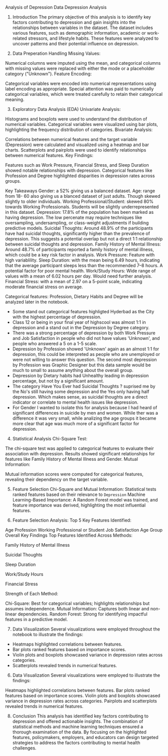 Analysis of Depression Data
Depression Analysis
1. Introduction
The primary objective of this analysis is to identify key factors contributing to depression and gain insights into the relationships between variables in the dataset. The dataset includes various features, such as demographic information, academic or work-related stressors, and lifestyle habits. These features were analyzed to uncover patterns and their potential influence on depression.

2. Data Preperation
Handling Missing Values:

Numerical columns were imputed using the mean, and categorical columns with missing values were replaced with either the mode or a placeholder category ("Unknown").
Feature Encoding:

Categorical variables were encoded into numerical representations using label encoding as appropriate. Special attention was paid to numerically categorical variables, which were treated carefully to retain their categorical meaning.

3. Exploratory Data Analysis (EDA)
Univariate Analysis:

Histograms and boxplots were used to understand the distribution of numerical variables.
Categorical variables were visualized using bar plots, highlighting the frequency distribution of categories.
Bivariate Analysis:

Correlations between numerical features and the target variable (Depression) were calculated and visualized using a heatmap and bar charts.
Scatterplots and pairplots were used to identify relationships between numerical features.
Key Findings:

Features such as Work Pressure, Financial Stress, and Sleep Duration showed notable relationships with depression.
Categorical features like Profession and Degree highlighted disparities in depression rates across groups. 

Key Takeaways
Gender: a 52% giving us a balanced dataset.
Age: range from 18- 60 also giving us a blanced dataset of just adults. Though skewed slightly to older individuals.
Working Professional/Student: skewed 80% towards Working Professionals. Students will be slightly underrepresented in this dataset.
Depression: 17.8% of the population has been marked as having depression. The low percenate may require techniques like oversampling, undersampling, or class-weight adjustments if building predictive models.
Suicidal Thoughts: Around 48.9% of the participants have had suicidal thoughts, significantly higher than the prevalence of depression. This suggests a potential overlap but not a direct 1:1 relationship between suicidal thoughts and depression.
Family History of Mental Illness: Around 48.7% of participants reported a family history of mental illness, which could be a key risk factor in analysis.
Work Pressure: Feature with high variablility.
Sleep Duration: with the mean being 6.49 hours, indicating that the average participant sleeps less than the recommended 7–8 hours. A potential factor for poor mental health.
Work/Study Hours: Wide range of values with a mean of 6.02 hours per day. Would need further analysis.
Financial Stress: with a mean of 2.97 on a 5-point scale, indicating moderate financial stress on average.

Categorical features: Profession, Dietary Habits and Degree will be analyzed later in the notebook.

* Some stand out categorical features highligted Hyderbad as the City with the highest percentage of depression.
* Class 12 or being in your final year of highscool was almost 1:1 in depression and a stand out in the Depression by Degree category.
* There was a strong percentage of depression by both Work Pressure and Job Satisfaction in people who did not have values 'Unknown', and people who answered a 5 on a 1-5 scale.
* Depression by Profession showed 'Unknown' again as an almost 1:1 for depression, this could be interpreted as people who are unemployed or were not willing to answer this question. The second most depression by Profession was Graphic Designer but this data sample would be much to small to assume anything about the overall group.
* Depression by Dietary habits had Unhealthy leading in depression percentage, but not by a significant amount.
* The category Have You Ever had Suicidal Thoughts ? suprised me by the No's still having some depression and the Yes only having half depression. Which makes sense, as suicidal thoughts are a direct indicator or correlate to mental health issues like depression.
* For Gender I wanted to isolate this for analysis because I had heard of significant differences in suicide by men and women. While ther was a difference it was very small, while analizing the age groups it became more clear that age was much more of a significant factor for depression.

4. Statistical Analysis
Chi-Square Test:

The chi-square test was applied to categorical features to evaluate their association with depression.
Results showed significant relationships for features like Family History of Mental Illness and Gender.
Mutual Information:

Mutual information scores were computed for categorical features, revealing their dependency on the target variable.

5. Feature Selection
Chi-Square and Mutual Information:
Statistical tests ranked features based on their relevance to `Depression`
Machine Learning-Based Importance:
A Random Forest model was trained, and feature importance was derived, highlighting the most influential features.

5. Feature Selection Analysis:
Top 5 Key Features Identified:

Age
Profession
Working Professional or Student
Job Satisfaction
Age Group Overall Key Findings
Top Features Identified Across Methods:

Family History of Mental Illness

Suicidal Thoughts

Sleep Duration

Work/Study Hours

Financial Stress

Strength of Each Method:

Chi-Square: Best for categorical variables; highlights relationships but assumes independence. Mutual Information: Captures both linear and non-linear dependencies. Random Forest: Strong for identifying impactful features in a predictive model.

7. Data Visualization
Several visualizations were employed throughout the notebook to illustrate the findings:
* Heatmaps highlighted correlations between features.
* Bar plots ranked features based on importance scores.
* Violin plots and boxplots showcased variance in depression rates across categories.
* Scatterplots revealed trends in numerical features.
  
6. Data Visualization
Several visualizations were employed to illustrate the findings:

Heatmaps highlighted correlations between features.
Bar plots ranked features based on importance scores.
Violin plots and boxplots showcased variance in depression rates across categories.
Pairplots and scatterplots revealed trends in numerical features.

8. Conclusion
This analysis has identified key factors contributing to depression and offered actionable insights. The combination of statistical methods and machine learning techniques ensured a thorough examination of the data. By focusing on the highlighted features, policymakers, employers, and educators can design targeted strategies to address the factors contributing to mental health challenges.